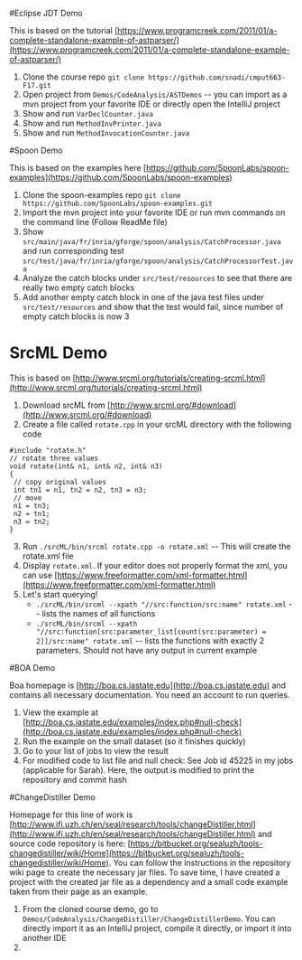 #Eclipse JDT Demo

This is based on the tutorial [https://www.programcreek.com/2011/01/a-complete-standalone-example-of-astparser/](https://www.programcreek.com/2011/01/a-complete-standalone-example-of-astparser/)

1. Clone the course repo `git clone https://github.com/snadi/cmput663-F17.git`
2. Open project from `Demos/CodeAnalysis/ASTDemos` -- you can import as a mvn project from your favorite IDE or directly open the IntelliJ project
3. Show and run `VarDeclCounter.java`
4. Show and run `MethodInvPrinter.java`
5. Show and run `MethodInvocationCounter.java`


#Spoon Demo

This is based on the examples here [https://github.com/SpoonLabs/spoon-examples](https://github.com/SpoonLabs/spoon-examples)

1. Clone the spoon-examples repo `git clone https://github.com/SpoonLabs/spoon-examples.git`
2. Import the mvn project into your favorite IDE or run mvn commands on the command line (Follow ReadMe file)
3. Show `src/main/java/fr/inria/gforge/spoon/analysis/CatchProcessor.java` and run corresponding test `src/test/java/fr/inria/gforge/spoon/analysis/CatchProcessorTest.java`
4. Analyze the catch blocks under `src/test/resources` to see that there are really two empty catch blocks
5. Add another empty catch block in one of the java test files under `src/test/resources` and show that the test would fail, since number of empty catch blocks is now 3


# SrcML Demo

This is based on [http://www.srcml.org/tutorials/creating-srcml.html](http://www.srcml.org/tutorials/creating-srcml.html)

1. Download srcML from  [http://www.srcml.org/#download](http://www.srcml.org/#download) 
2. Create a file called `rotate.cpp` in your srcML directory with the following code

```
#include "rotate.h"
// rotate three values
void rotate(int& n1, int& n2, int& n3)
{
 // copy original values
 int tn1 = n1, tn2 = n2, tn3 = n3;
 // move
 n1 = tn3;
 n2 = tn1;
 n3 = tn2;
}
```

3. Run `./srcML/bin/srcml rotate.cpp -o rotate.xml` -- This will create the rotate.xml file
4. Display `rotate.xml`. If your editor does not properly format the xml, you can use [https://www.freeformatter.com/xml-formatter.html](https://www.freeformatter.com/xml-formatter.html)
5. Let's start querying!
	* `./srcML/bin/srcml --xpath "//src:function/src:name" rotate.xml` -- lists the names of all functions
	* `./srcML/bin/srcml --xpath "//src:function[src:parameter_list[count(src:parameter) = 2]]/src:name" rotate.xml` -- lists the functions with exactly 2 parameters. Should not have any output in current example

#BOA Demo

Boa homepage is [http://boa.cs.iastate.edu](http://boa.cs.iastate.edu) and contains all necessary documentation. You need an account to run queries.

1. View the example at [http://boa.cs.iastate.edu/examples/index.php#null-check](http://boa.cs.iastate.edu/examples/index.php#null-check)
2. Run the example on the small dataset (so it finishes quickly)
3. Go to your list of jobs to view the result
4. For modified code to list file and null check: See Job id 45225 in my jobs (applicable for Sarah). Here, the output is modified to print the repository and commit hash

#ChangeDistiller Demo

Homepage for this line of work is [http://www.ifi.uzh.ch/en/seal/research/tools/changeDistiller.html](http://www.ifi.uzh.ch/en/seal/research/tools/changeDistiller.html) and source code repository is here: [https://bitbucket.org/sealuzh/tools-changedistiller/wiki/Home](https://bitbucket.org/sealuzh/tools-changedistiller/wiki/Home). You can follow the instructions in the repository wiki page to create the necessary jar files. To save time, I have created a project with the created jar file as a dependency and a small code example taken from their page as an example.

1. From the cloned course demo, go to `Demos/CodeAnalysis/ChangeDistiller/ChangeDistillerDemo`. You can directly import it as an IntelliJ project, compile it directly, or import it into another IDE
2. 



